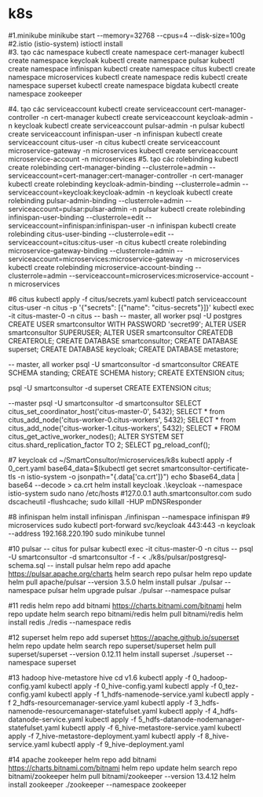# k8s
#1.minikube
minikube start --memory=32768 --cpus=4 --disk-size=100g
#2.istio (istio-system)
istioctl install  
#3. tạo các namespace
kubectl create namespace cert-manager
kubectl create namespace keycloak
kubectl create namespace pulsar
kubectl create namespace infinispan
kubectl create namespace citus
kubectl create namespace microservices
kubectl create namespace redis
kubectl create namespace superset
kubectl create namespace bigdata
kubectl create namespace zookeeper


#4. tạo các serviceaccount
kubectl create serviceaccount cert-manager-controller -n cert-manager
kubectl create serviceaccount keycloak-admin -n keycloak
kubectl create serviceaccount pulsar-admin -n pulsar
kubectl create serviceaccount infinispan-user -n infinispan
kubectl create serviceaccount citus-user -n citus
kubectl create serviceaccount microservice-gateway -n microservices
kubectl create serviceaccount microservice-account -n microservices
#5. tạo các rolebinding
kubectl create rolebinding cert-manager-binding --clusterrole=admin --serviceaccount=cert-manager:cert-manager-controller -n cert-manager
kubectl create rolebinding keycloak-admin-binding --clusterrole=admin --serviceaccount=keycloak:keycloak-admin -n keycloak
kubectl create rolebinding pulsar-admin-binding --clusterrole=admin --serviceaccount=pulsar:pulsar-admin -n pulsar
kubectl create rolebinding infinispan-user-binding --clusterrole=edit --serviceaccount=infinispan:infinispan-user -n infinispan
kubectl create rolebinding citus-user-binding --clusterrole=edit --serviceaccount=citus:citus-user -n citus
kubectl create rolebinding microservice-gateway-binding --clusterrole=admin --serviceaccount=microservices:microservice-gateway -n microservices
kubectl create rolebinding microservice-account-binding --clusterrole=admin --serviceaccount=microservices:microservice-account -n microservices

#6 citus
kubectl apply -f citus/secrets.yaml 
kubectl patch serviceaccount citus-user -n citus -p '{"secrets": [{"name": "citus-secrets"}]}'
kubectl exec -it citus-master-0 -n citus -- bash
-- master, all worker
psql -U postgres
CREATE USER smartconsultor WITH PASSWORD 'secret99';
ALTER USER smartconsultor SUPERUSER;
ALTER USER smartconsultor CREATEDB CREATEROLE;
CREATE DATABASE smartconsultor;
CREATE DATABASE superset;
CREATE DATABASE keycloak;
CREATE DATABASE metastore;

-- master, all worker
psql -U smartconsultor -d smartconsultor
CREATE SCHEMA standing;
CREATE SCHEMA history;
CREATE EXTENSION citus;

psql -U smartconsultor -d superset
CREATE EXTENSION citus;

--master 
psql -U smartconsultor -d smartconsultor
SELECT citus_set_coordinator_host('citus-master-0', 5432);
SELECT * from citus_add_node('citus-worker-0.citus-workers', 5432);
SELECT * from citus_add_node('citus-worker-1.citus-workers', 5432);
SELECT * FROM citus_get_active_worker_nodes();
ALTER SYSTEM SET citus.shard_replication_factor TO 2;
SELECT pg_reload_conf();

#7 keycloak
cd ~/SmartConsultor/microservices/k8s 
kubectl apply -f 0_cert.yaml 
base64_data=$(kubectl get secret smartconsultor-certificate-tls -n istio-system -o jsonpath="{.data['ca\.crt']}")
echo $base64_data | base64 --decode > ca.crt
helm install keycloak .\keycloak --namespace istio-system
sudo nano /etc/hosts #127.0.0.1 auth.smartconsultor.com
sudo dscacheutil -flushcache; sudo killall -HUP mDNSResponder

#8 infinispan
helm install infinispan ./infinispan --namespace infinispan
#9 microservices
sudo kubectl port-forward svc/keycloak 443:443 -n keycloak  --address 192.168.220.190
sudo minikube tunnel

#10 pulsar
-- citus for pulsar
kubectl exec -it citus-master-0 -n citus -- psql -U smartconsultor -d smartconsultor -f - < ./k8s/pulsar/postgresql-schema.sql
-- install pulsar
helm repo add apache https://pulsar.apache.org/charts
helm search repo pulsar
helm repo update
helm pull apache/pulsar --version 3.5.0
helm install  pulsar ./pulsar --namespace pulsar
helm upgrade pulsar ./pulsar --namespace pulsar

#11 redis
helm repo add bitnami https://charts.bitnami.com/bitnami
helm repo update
helm search repo bitnami/redis
helm pull bitnami/redis
helm install redis ./redis --namespace redis

#12 superset
helm repo add superset https://apache.github.io/superset
helm repo update
helm search repo superset/superset
helm pull superset/superset --version 0.12.11 
helm install superset ./superset --namespace superset

#13 hadoop hive-metastore hive
cd v1.6
kubectl apply -f 0_hadoop-config.yaml
kubectl apply -f 0_hive-config.yaml
kubectl apply -f 0_tez-config.yaml
kubectl apply -f 1_hdfs-namenode-service.yaml
kubectl apply -f 2_hdfs-resourcemanager-service.yaml
kubectl apply -f 3_hdfs-namenode-resourcemanager-statefulset.yaml
kubectl apply -f 4_hdfs-datanode-service.yaml
kubectl apply -f 5_hdfs-datanode-nodemanager-statefulset.yaml
kubectl apply -f 6_hive-metastore-service.yaml
kubectl apply -f 7_hive-metastore-deployment.yaml
kubectl apply -f 8_hive-service.yaml
kubectl apply -f 9_hive-deployment.yaml

#14 apache zookeeper
helm repo add bitnami https://charts.bitnami.com/bitnami
helm repo update
helm search repo bitnami/zookeeper
helm pull bitnami/zookeeper --version 13.4.12 
helm install zookeeper ./zookeeper --namespace zookeeper




  


